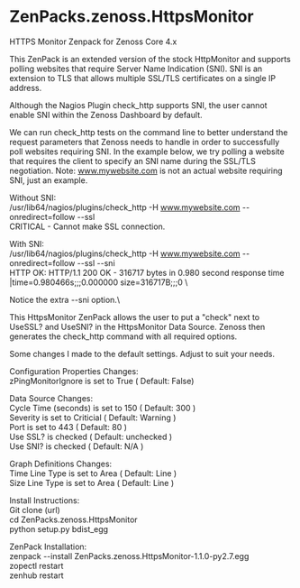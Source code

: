 # ZenPacks.zenoss.HttpsMonitor
HTTPS Monitor Zenpack for Zenoss Core 4.x

This ZenPack is an extended version of the stock HttpMonitor and supports polling websites that require Server Name Indication (SNI). SNI is an extension to TLS that allows multiple SSL/TLS certificates on a single IP address.

Although the Nagios Plugin check_http supports SNI, the user cannot enable SNI within the Zenoss Dashboard by default.

We can run check_http tests on the command line to better understand the request parameters that Zenoss needs to handle in order to successfully poll websites requiring SNI. In the example below, we try polling a website that requires the client to specify an SNI name during the SSL/TLS negotiation. Note: www.mywebsite.com is not an actual website requiring SNI, just an example.

Without SNI: \
/usr/lib64/nagios/plugins/check_http -H www.mywebsite.com --onredirect=follow --ssl \
CRITICAL - Cannot make SSL connection.

With SNI: \
/usr/lib64/nagios/plugins/check_http -H www.mywebsite.com --onredirect=follow --ssl --sni \
HTTP OK: HTTP/1.1 200 OK - 316717 bytes in 0.980 second response time |time=0.980466s;;;0.000000 size=316717B;;;0 \ 

Notice the extra --sni option.\

This HttpsMonitor ZenPack allows the user to put a "check" next to UseSSL? and UseSNI? in the HttpsMonitor Data Source. Zenoss then generates the check_http command with all required options.

Some changes I made to the default settings. Adjust to suit your needs.

Configuration Properties Changes: \
zPingMonitorIgnore is set to True ( Default: False)

Data Source Changes: \
Cycle Time (seconds) is set to 150 ( Default: 300 ) \
Severity is set to Criticial ( Default: Warning ) \
Port is set to 443 ( Default: 80 ) \
Use SSL? is checked ( Default: unchecked ) \
Use SNI? is checked ( Default: N/A ) 

Graph Definitions Changes: \
Time Line Type is set to Area ( Default: Line ) \
Size Line Type is set to Area ( Default: Line ) 

Install Instructions: \
Git clone (url) \
cd ZenPacks.zenoss.HttpsMonitor \
python setup.py bdist_egg

ZenPack Installation: \
zenpack --install ZenPacks.zenoss.HttpsMonitor-1.1.0-py2.7.egg \
zopectl restart \
zenhub restart
